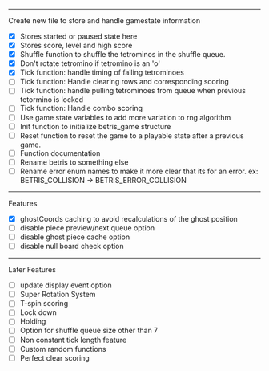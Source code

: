 _______________________________________________________
Create new file to store and handle gamestate information
 - [x] Stores started or paused state here
 - [x] Stores score, level and high score
 - [x] Shuffle function to shuffle the tetrominos in the shuffle queue. 
 - [x] Don't rotate tetromino if tetromino is an 'o'
 - [x] Tick function: handle timing of falling tetrominoes
 - [ ] Tick function: Handle clearing rows and corresponding scoring 
 - [ ] Tick function: handle pulling tetrominoes from queue when previous tetormino is locked
 - [ ] Tick function: Handle combo scoring 
 - [ ] Use game state variables to add more variation to rng algorithm
 - [ ] Init function to initialize betris_game structure
 - [ ] Reset function to reset the game to a playable state after a previous game. 
 - [ ] Function documentation 
 - [ ] Rename betris to something else
 - [ ] Rename error enum names to make it more clear that its for an error. ex: BETRIS_COLLISION -> BETRIS_ERROR_COLLISION

____________________________________________________
Features
 - [x] ghostCoords caching to avoid recalculations of the ghost position
 - [ ] disable piece preview/next queue option 
 - [ ] disable ghost piece cache option 
 - [ ] disable null board check option

___________________________________________________
Later Features
 - [ ] update display event option 
 - [ ] Super Rotation System 
 - [ ] T-spin scoring
 - [ ] Lock down
 - [ ] Holding
 - [ ] Option for shuffle queue size other than 7
 - [ ] Non constant tick length feature
 - [ ] Custom random functions
 - [ ] Perfect clear scoring
